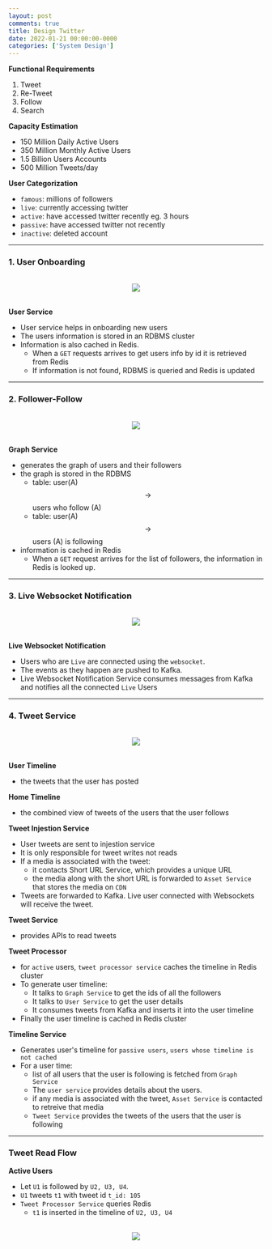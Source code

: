 ```yaml
---
layout: post
comments: true
title: Design Twitter
date: 2022-01-21 00:00:00-0000
categories: ['System Design']
---
```


**Functional  Requirements**

1. Tweet
2. Re-Tweet
3. Follow
4. Search

**Capacity Estimation**

* 150 Million Daily Active Users
* 350 Million Monthly Active Users
* 1.5 Billion Users Accounts
* 500 Million Tweets/day


**User Categorization**
* `famous`: millions of followers
* `live`: currently accessing twitter
* `active`: have accessed twitter recently eg. 3 hours
* `passive`: have accessed twitter not recently
* `inactive`: deleted account


---

### 1. User Onboarding


<br/>
<div>
    <center><img src="{{ site.baseurl }}/assets/img/twitter/onboarding.png"></center>
</div>
<br/>

**User Service**
* User service helps in onboarding new users
* The users information is stored in an RDBMS cluster
* Information is also cached in Redis. 
    * When a `GET` requests arrives to get users info by id it is retrieved from Redis
    * If information is not found, RDBMS is queried and Redis is updated

---

### 2. Follower-Follow

<br/>
<div>
    <center><img src="{{ site.baseurl }}/assets/img/twitter/followers.png"></center>
</div>
<br/>

**Graph Service**
* generates the graph of users and their followers
* the graph is stored in the RDBMS
    * table: user(A) $$\rightarrow$$ users who follow (A)
    * table: user(A) $$\rightarrow$$ users (A) is following
* information is cached in Redis
    * When a `GET` request arrives for the list of followers, the information in Redis is looked up.

---

### 3. Live Websocket Notification

<br/>
<div>
    <center><img src="{{ site.baseurl }}/assets/img/twitter/liveUsers.png"></center>
</div>
<br/>

**Live Websocket Notification**
* Users who are `Live` are connected using the `websocket`.
* The events as they happen are pushed to Kafka. 
* Live Websocket Notification Service consumes messages from Kafka and notifies all the connected `Live` Users


---

### 4. Tweet Service

<br/>
<div>
    <center><img src="{{ site.baseurl }}/assets/img/twitter/tweet_service.png"></center>
</div>
<br/>

**User Timeline**
* the tweets that the user has posted

**Home Timeline**
* the combined view of tweets of the users that the user follows

**Tweet Injestion Service**
* User tweets are sent to injestion service
* It is only responsible for tweet writes  not reads
* If a media is associated with the tweet:
    * it contacts Short URL Service, which provides a unique URL
    * the media along with the short URL is forwarded to `Asset Service` that stores the media on `CDN`
* Tweets are forwarded to Kafka. Live user connected with Websockets will receive the tweet.

**Tweet Service**
* provides APIs to read tweets

**Tweet Processor**
* for `active` users, `tweet processor service` caches the timeline in Redis cluster
* To generate user timeline:
    * It talks to `Graph Service` to get the ids of all the followers
    * It talks to `User Service` to get the user details
    * It consumes tweets from Kafka and inserts it into the user timeline
* Finally the user timeline is cached in Redis cluster

**Timeline Service**
* Generates user's timeline for `passive users`, `users whose timeline is not cached`
* For a user time:
    * list of all users that the user is following is fetched from `Graph Service`
    * The `user service` provides details about the users.
    * if any media is associated with the tweet, `Asset Service` is contacted to retreive that media
    * `Tweet Service` provides the tweets of the users that the user is following 

---

### Tweet Read Flow

**Active Users**

* Let `U1` is followed by `U2, U3, U4`.
* `U1` tweets `t1` with tweet id `t_id: 105`
* `Tweet Processor Service` queries Redis
    * `t1` is inserted in the timeline of `U2, U3, U4`



<br/>
<div>
    <center><img src="{{ site.baseurl }}/assets/img/twitter/active_users_read.png"></center>
</div>
<br/>